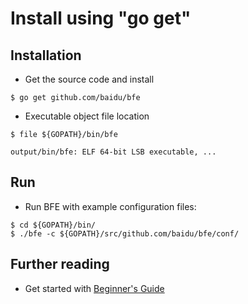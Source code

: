 # Install using "go get"

## Installation 
- Get the source code and install

```
$ go get github.com/baidu/bfe
```

- Executable object file location

```
$ file ${GOPATH}/bin/bfe

output/bin/bfe: ELF 64-bit LSB executable, ...
```

## Run
- Run BFE with example configuration files:

```
$ cd ${GOPATH}/bin/ 
$ ./bfe -c ${GOPATH}/src/github.com/baidu/bfe/conf/
```

## Further reading

- Get started with [Beginner's Guide](../example/guide.md)


